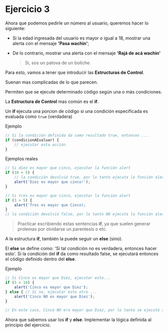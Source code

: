 # Ejercicio 3

Ahora que podemos pedirle un número al usuario, queremos hacer lo siguiente:

- Si la edad ingresada del usuario es mayor o igual a 18, mostrar una alerta con el mensaje **'Pasa wachin'**;

- De lo contrario, mostrar una alerta con el mensaje **'Rajá de acá wachin'**

  > Si, sos un patova de un boliche.

Para esto, vamos a tener que introducir las **Estructuras de Control**.

Suenan mas complicadas de lo que parecen.

Permiten que se ejecute determinado código según una o más condiciones. 

La **Estructura de Control** mas común es el **if**.

Un **if** ejecuta una porcion de código si una condición especificada es evaluada como ``true`` (verdadera)

Ejemplo

```js
// Si la condición definida da como resultado true, entonces ...
if (condicionAEvaluar) {
    // ejecutar esta acción
}
```

Ejemplos reales

```js
// Si diez es mayor que cinco, ejecutar la función alert
if (10 > 5) { 
    // la condición devolvió true, por lo tanto ejecuta la función alert
    alert('Diez es mayor que cinco!');
}

// Si tres es mayor que cinco, ejecutar la función alert
if (3 > 5) { 
    alert('Tres es mayor que Cinco);
}
// la condición devolvió false, por lo tanto NO ejecuta la función alert
```

> Practicar escribiendo estas sentencias **if**, ya que suelen generar prolemas por olvidarse un parentesis o etc.

A la estructura **if**, también la puede seguir un **else** (sino).

El **else** se define como: 'Si tal condición no es verdadera, entonces hacer esto'. Si la condición del **if** da como resultado false, se ejecutará entonces el código definido dentro del **else**.

Ejemplo

```js
// Si Cinco es mayor que Diez, ejecutar esto...
if (5 > 10) {
    alert('Cinco es mayor que Diez');
} else { // Si no, ejecutar esto otro ...
    alert('Cinco NO es mayor que Diez');
}

// En este caso, Cinco NO era mayor que Diez, por lo tanto se ejecutó solo el segundo alert
```

Ahora que sabemos usar los **if** y **else**. Implementar la lógica definida al principio del ejercicio.